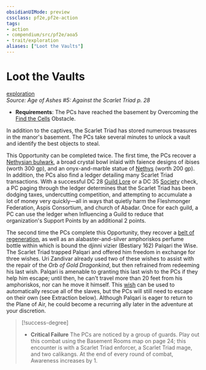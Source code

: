 ```yaml
---
obsidianUIMode: preview
cssclass: pf2e,pf2e-action
tags:
- action
- compendium/src/pf2e/aoa5
- trait/exploration
aliases: ["Loot the Vaults"]
---
```

# Loot the Vaults
[exploration](rules/traits/exploration.md "Exploration Action & Ability Trait")  
*Source: Age of Ashes #5: Against the Scarlet Triad p. 28*  

- **Requirements**: The PCs have reached the basement by Overcoming the [Find the Cells](rules/actions/find-the-cells-aoa5.md) Obstacle.

In addition to the captives, the Scarlet Triad has stored numerous treasures in the manor's basement. The PCs take several minutes to unlock a vault and identify the best objects to steal.

This Opportunity can be completed twice. The first time, the PCs recover a [Nethysian bulwark](compendium/equipment/items/nethysian-bulwark-aoa5.md), a broad crystal bowl inlaid with faience designs of ibises (worth 300 gp), and an onyx-and-marble statue of [Nethys](compendium/setting/deities/nethys.md) (worth 200 gp). In addition, the PCs also find a ledger detailing many Scarlet Triad transactions. With a successful DC 28 [Guild Lore](compendium/skills.md#Lore) or a DC 35 [Society](compendium/skills.md#Society) check, a PC paging through the ledger determines that the Scarlet Triad has been dodging taxes, undercutting competition, and attempting to accumulate a lot of money very quickly—all in ways that quietly harm the Fleshmonger Federation, Aspis Consortium, and church of Abadar. Once for each guild, a PC can use the ledger when Influencing a Guild to reduce that organization's Support Points by an additional 2 points.

The second time the PCs complete this Opportunity, they recover a [belt of regeneration](compendium/equipment/items/belt-of-regeneration.md), as well as an alabaster-and-silver amphoriskos perfume bottle within which is bound the djinni vizier (Bestiary 162) Palqari the Wise. The Scarlet Triad trapped Palqari and offered him freedom in exchange for three wishes. Uri Zandivar already used two of these wishes to assist with the repair of the _Orb of Gold Dragonkind_, but then refrained from redeeming his last wish. Palqari is amenable to granting this last wish to the PCs if they help him escape; until then, he can't travel more than 20 feet from his amphoriskos, nor can he move it himself. This [wish](compendium/spells/wish.md) can be used to automatically rescue all of the slaves, but the PCs will still need to escape on their own (see Extraction below). Although Palqari is eager to return to the Plane of Air, he could become a recurring ally later in the adventure at your discretion.

> [!success-degree] 
> - **Critical Failure** The PCs are noticed by a group of guards. Play out this combat using the Basement Rooms map on page 24; this encounter is with a Scarlet Triad enforcer, a Scarlet Triad mage, and two calikangs. At the end of every round of combat, Awareness increases by 1.
